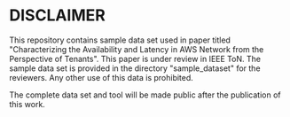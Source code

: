 # DISCLAIMER
This repository contains sample data set used in paper titled "Characterizing the Availability and Latency in AWS Network from the Perspective of Tenants". This paper is under review in IEEE ToN. The sample data set is provided in the directory "sample_dataset" for the reviewers. Any other use of this data is prohibited.

The complete data set and tool will be made public after the publication of this work.
